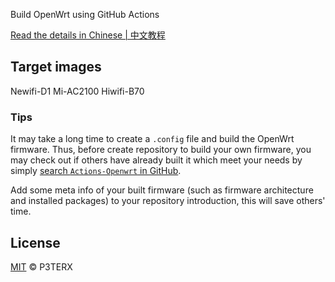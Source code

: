 Build OpenWrt using GitHub Actions

[Read the details in Chinese | 中文教程](https://p3terx.com/archives/build-openwrt-with-github-actions.html)

## Target images
Newifi-D1
Mi-AC2100
Hiwifi-B70

### Tips

It may take a long time to create a `.config` file and build the OpenWrt firmware. Thus, before create repository to build your own firmware, you may check out if others have already built it which meet your needs by simply [search `Actions-Openwrt` in GitHub](https://github.com/search?q=Actions-openwrt).

Add some meta info of your built firmware (such as firmware architecture and installed packages) to your repository introduction, this will save others' time.


## License

[MIT](https://github.com/P3TERX/Actions-OpenWrt/blob/main/LICENSE) © P3TERX

